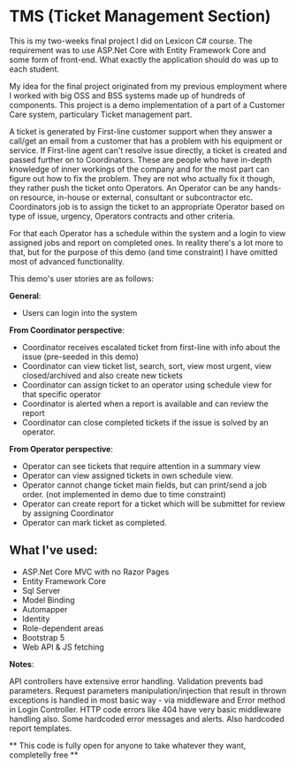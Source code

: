 # TMS (Ticket Management Section)


This is my two-weeks final project I did on Lexicon C# course.
The requirement was to use ASP.Net Core with Entity Framework Core and some form of front-end.
What exactly the application should do was up to each student.

My idea for the final project originated from my previous employment where I worked with big OSS and BSS systems made up of hundreds of components.
This project is a demo implementation of a part of a Customer Care system, particulary Ticket management part.

A ticket is generated by First-line customer support when they answer a call/get an email from a customer that has a problem with his equipment or service.
If First-line agent can't resolve issue directly, a ticket is created and passed further on to Coordinators. These are people who have in-depth knowledge
of inner workings of the company and for the most part can figure out how to fix the problem. They are not who actually fix it though, they rather push
the ticket onto Operators. An Operator can be any hands-on resource, in-house or external, consultant or subcontractor etc. Coordinators job
is to assign the ticket to an appropriate Operator based on type of issue, urgency, Operators contracts and other criteria.

For that each Operator has a schedule within the system and a login to view assigned jobs and report on completed ones. In reality there's
a lot more to that, but for the purpose of this demo (and time constraint) I have omitted most of advanced functionality.

This demo's user stories are as follows:

**General**:
* Users can login into the system

**From Coordinator perspective**:
* Coordinator receives escalated ticket from first-line with info about the issue (pre-seeded in this demo)
* Coordinator can view ticket list, search, sort, view most urgent, view closed/archived and also create new tickets
* Coordinator can assign ticket to an operator using schedule view for that specific operator
* Coordinator is alerted when a report is available and can review the report
* Coordinator can close completed tickets if the issue is solved by an operator.

**From Operator perspective**:
* Operator can see tickets that require attention in a summary view
* Operator can view assigned tickets in own schedule view.
* Operator cannot change ticket main fields, but can print/send a job order. (not implemented in demo due to time constraint)
* Operator can create report for a ticket which will be submittet for review by assigning Coordinator
* Operator can mark ticket as completed.


## What I've used:

* ASP.Net Core MVC with no Razor Pages
* Entity Framework Core 
* Sql Server 
* Model Binding 
* Automapper
* Identity
* Role-dependent areas
* Bootstrap 5
* Web API & JS fetching


**Notes**:

API controllers have extensive error handling. 
Validation prevents bad parameters. Request parameters manipulation/injection that result
in thrown exceptions is handled in most basic way - via middleware and Error method in Login Controller.
HTTP code errors like 404 have very basic middleware handling also.
Some hardcoded error messages and alerts. Also hardcoded report templates.

** This code is fully open for anyone to take whatever they want, completelly free **